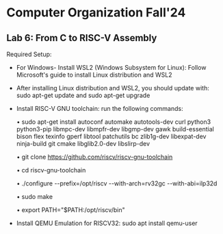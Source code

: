# Computer Organization Fall'24 
## Lab 6: From C to RISC-V Assembly

Required Setup:
- For Windows- Install WSL2 (Windows Subsystem for Linux): Follow Microsoft's guide to install Linux distribution and WSL2
- After installing Linux distribution and WSL2, you should update with: sudo apt-get update and sudo apt-get upgrade
- Install RISC-V GNU toolchain: run the following commands:
  
  • sudo apt-get install autoconf automake autotools-dev curl python3 python3-pip libmpc-dev libmpfr-dev libgmp-dev gawk build-essential bison flex texinfo gperf libtool patchutils bc zlib1g-dev libexpat-dev ninja-build git cmake libglib2.0-dev
libslirp-dev

  • git clone https://github.com/riscv/riscv-gnu-toolchain
  
  • cd riscv-gnu-toolchain
  
  • ./configure --prefix=/opt/riscv --with-arch=rv32gc --with-abi=ilp32d
  
  • sudo make
  
  • export PATH="$PATH:/opt/riscv/bin"
- Install QEMU Emulation for RISCV32: sudo apt install qemu-user
